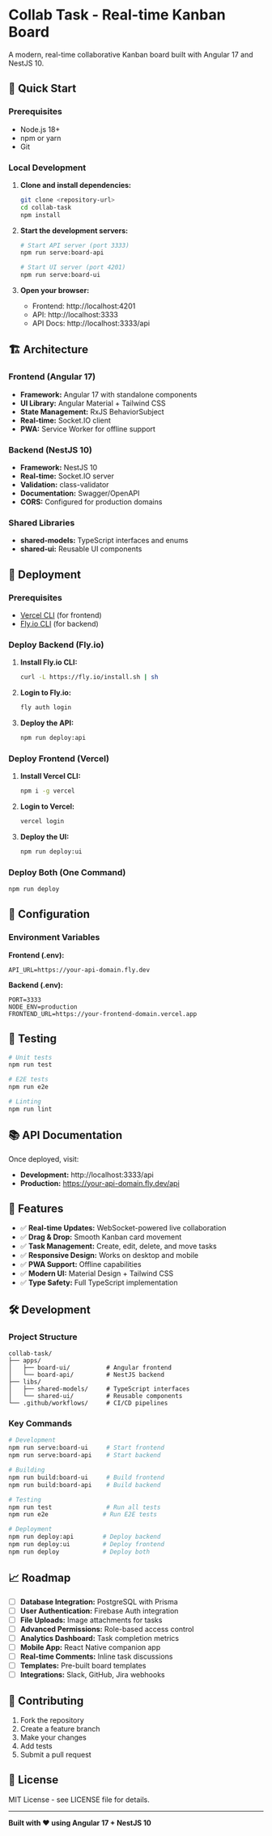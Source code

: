 # Collab Task - Real-time Kanban Board

A modern, real-time collaborative Kanban board built with Angular 17 and NestJS 10.

## 🚀 Quick Start

### Prerequisites
- Node.js 18+
- npm or yarn
- Git

### Local Development

1. **Clone and install dependencies:**
   ```bash
   git clone <repository-url>
   cd collab-task
   npm install
   ```

2. **Start the development servers:**
   ```bash
   # Start API server (port 3333)
   npm run serve:board-api
   
   # Start UI server (port 4201)
   npm run serve:board-ui
   ```

3. **Open your browser:**
   - Frontend: http://localhost:4201
   - API: http://localhost:3333
   - API Docs: http://localhost:3333/api

## 🏗️ Architecture

### Frontend (Angular 17)
- **Framework:** Angular 17 with standalone components
- **UI Library:** Angular Material + Tailwind CSS
- **State Management:** RxJS BehaviorSubject
- **Real-time:** Socket.IO client
- **PWA:** Service Worker for offline support

### Backend (NestJS 10)
- **Framework:** NestJS 10
- **Real-time:** Socket.IO server
- **Validation:** class-validator
- **Documentation:** Swagger/OpenAPI
- **CORS:** Configured for production domains

### Shared Libraries
- **shared-models:** TypeScript interfaces and enums
- **shared-ui:** Reusable UI components

## 🚀 Deployment

### Prerequisites
- [Vercel CLI](https://vercel.com/cli) (for frontend)
- [Fly.io CLI](https://fly.io/docs/hands-on/install-flyctl/) (for backend)

### Deploy Backend (Fly.io)

1. **Install Fly.io CLI:**
   ```bash
   curl -L https://fly.io/install.sh | sh
   ```

2. **Login to Fly.io:**
   ```bash
   fly auth login
   ```

3. **Deploy the API:**
   ```bash
   npm run deploy:api
   ```

### Deploy Frontend (Vercel)

1. **Install Vercel CLI:**
   ```bash
   npm i -g vercel
   ```

2. **Login to Vercel:**
   ```bash
   vercel login
   ```

3. **Deploy the UI:**
   ```bash
   npm run deploy:ui
   ```

### Deploy Both (One Command)
```bash
npm run deploy
```

## 🔧 Configuration

### Environment Variables

**Frontend (.env):**
```env
API_URL=https://your-api-domain.fly.dev
```

**Backend (.env):**
```env
PORT=3333
NODE_ENV=production
FRONTEND_URL=https://your-frontend-domain.vercel.app
```

## 🧪 Testing

```bash
# Unit tests
npm run test

# E2E tests
npm run e2e

# Linting
npm run lint
```

## 📚 API Documentation

Once deployed, visit:
- **Development:** http://localhost:3333/api
- **Production:** https://your-api-domain.fly.dev/api

## 🎯 Features

- ✅ **Real-time Updates:** WebSocket-powered live collaboration
- ✅ **Drag & Drop:** Smooth Kanban card movement
- ✅ **Task Management:** Create, edit, delete, and move tasks
- ✅ **Responsive Design:** Works on desktop and mobile
- ✅ **PWA Support:** Offline capabilities
- ✅ **Modern UI:** Material Design + Tailwind CSS
- ✅ **Type Safety:** Full TypeScript implementation

## 🛠️ Development

### Project Structure
```
collab-task/
├── apps/
│   ├── board-ui/          # Angular frontend
│   └── board-api/         # NestJS backend
├── libs/
│   ├── shared-models/     # TypeScript interfaces
│   └── shared-ui/         # Reusable components
└── .github/workflows/     # CI/CD pipelines
```

### Key Commands
```bash
# Development
npm run serve:board-ui     # Start frontend
npm run serve:board-api    # Start backend

# Building
npm run build:board-ui     # Build frontend
npm run build:board-api    # Build backend

# Testing
npm run test               # Run all tests
npm run e2e               # Run E2E tests

# Deployment
npm run deploy:api        # Deploy backend
npm run deploy:ui         # Deploy frontend
npm run deploy            # Deploy both
```

## 📈 Roadmap

- [ ] **Database Integration:** PostgreSQL with Prisma
- [ ] **User Authentication:** Firebase Auth integration
- [ ] **File Uploads:** Image attachments for tasks
- [ ] **Advanced Permissions:** Role-based access control
- [ ] **Analytics Dashboard:** Task completion metrics
- [ ] **Mobile App:** React Native companion app
- [ ] **Real-time Comments:** Inline task discussions
- [ ] **Templates:** Pre-built board templates
- [ ] **Integrations:** Slack, GitHub, Jira webhooks

## 🤝 Contributing

1. Fork the repository
2. Create a feature branch
3. Make your changes
4. Add tests
5. Submit a pull request

## 📄 License

MIT License - see LICENSE file for details.

---

**Built with ❤️ using Angular 17 + NestJS 10** 